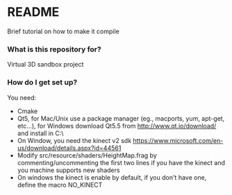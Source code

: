 # README #

Brief tutorial on how to make it compile

### What is this repository for? ###

Virtual 3D sandbox project

### How do I get set up? ###

You need:
* Cmake
* Qt5, for Mac/Unix use a package manager (eg., macports, yum, apt-get, etc...), for Windows download Qt5.5 from http://www.qt.io/download/ and install in C:\
* On Window, you need the kinect v2 sdk https://www.microsoft.com/en-us/download/details.aspx?id=44561
* Modify src/resource/shaders/HeightMap.frag by commenting/uncommenting the first two lines if you have the kinect and you machine supports new shaders
* On windows the kinect is enable by default, if you don't have one, define the macro NO_KINECT
